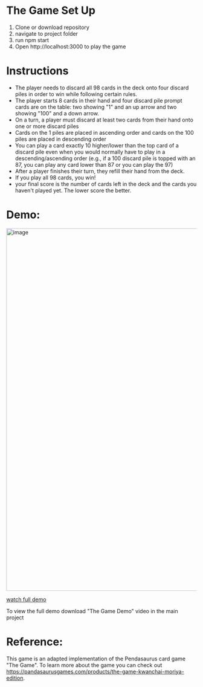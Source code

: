 # The Game Set Up
  1. Clone or download repository
  2. navigate to project folder
  3. run npm start
  4. Open http://localhost:3000 to play the game

# Instructions
- The player needs to discard all 98 cards in the deck onto four discard piles in order to win while following certain rules.
- The player starts 8 cards in their hand and four discard pile prompt cards are on the table: two showing "1" and an up arrow and two showing "100" and a down arrow.
- On a turn, a player must discard at least two cards from their hand onto one or more discard piles
- Cards on the 1 piles are placed in ascending order and cards on the 100 piles are placed in descending order
- You can play a card exactly 10 higher/lower than the top card of a discard pile even when you would normally have to play in a descending/ascending order (e.g., if a 100 discard pile is topped with an 87, you can play any card lower than 87 or you can play the 97)
- After a player finishes their turn, they refill their hand from the deck.
- If you play all 98 cards, you win!
- your final score is the number of cards left in the deck and the cards you haven't played yet. The lower score the better.
  
# Demo:
<img width="960" alt="image" src="https://github.com/cmatoussi/thegame/assets/46854568/ece0de55-8645-47d1-8f94-8701f57ba939">


[watch full demo](https://www.youtube.com/watch?v=m-_OJXf5drs)


To view the full demo download "The Game Demo" video  in the main project

# Reference:
  This game is an adapted implementation of the Pendasaurus card game "The Game". To learn more about the game you can check out https://pandasaurusgames.com/products/the-game-kwanchai-moriya-edition.
  
